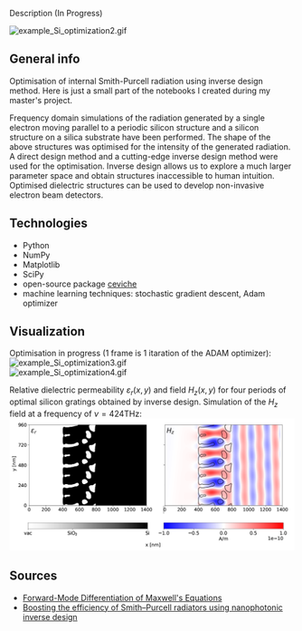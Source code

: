 Description (In Progress)

![example_Si_optimization2.gif](https://github.com/dmytrokovych/iSPR-inverse-design/blob/main/gifs/example_Si_optimization2.gif)


## General info
Optimisation of internal Smith-Purcell radiation using inverse design method. Here is just a small part of the notebooks I created during my master's project.  

Frequency domain simulations of the radiation generated by a single electron moving parallel to
a periodic silicon structure and a silicon structure on a silica substrate have been performed. The
shape of the above structures was optimised for the intensity of the generated radiation. A direct
design method and a cutting-edge inverse design method were used for the optimisation. Inverse
design allows us to explore a much larger parameter space and obtain structures inaccessible to
human intuition. Optimised dielectric structures can be used to develop non-invasive electron beam
detectors.

## Technologies
- Python 
- NumPy
- Matplotlib
- SciPy
- open-source package [ceviche](https://github.com/fancompute/ceviche)
- machine learning techniques: stochastic gradient descent, Adam optimizer 

## Visualization
Optimisation in progress (1 frame is 1 itaration of the ADAM optimizer):\
![example_Si_optimization3.gif](https://github.com/dmytrokovych/iSPR-inverse-design/blob/main/gifs/example_Si_optimization3.gif)\
![example_Si_optimization4.gif](https://github.com/dmytrokovych/iSPR-inverse-design/blob/main/gifs/example_Si_optimization4.gif)

Relative dielectric permeability $\varepsilon_r(x, y)$ and field $H_z(x, y)$ for four periods of optimal silicon gratings obtained by inverse design. Simulation of the $H_z$ field at a frequency of $\nu = 424 \mathrm{THz}$:\
![example_Si_optimization4.gif](https://github.com/dmytrokovych/iSPR-inverse-design/blob/main/gifs/MT_example.png)

## Sources
- [Forward-Mode Differentiation of Maxwell's Equations](https://arxiv.org/abs/1908.10507)
- [Boosting the efficiency of Smith–Purcell radiators using nanophotonic inverse design](https://pubs.acs.org/doi/10.1021/acsphotonics.1c01687)
